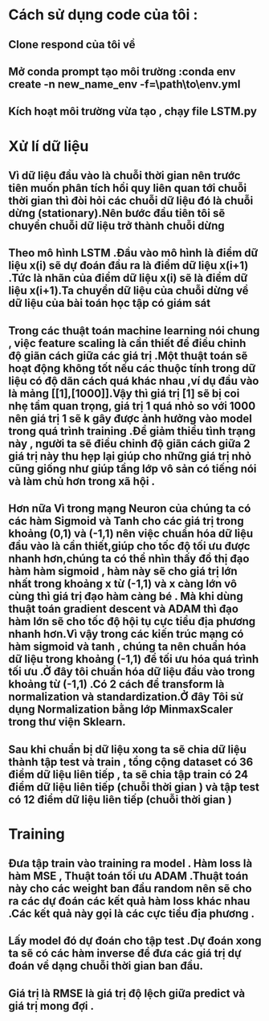 # Cách sử dụng code của tôi : 
## Clone respond của tôi về 
## Mở conda prompt tạo môi trường :conda env create -n new_name_env -f=\path\to\env.yml
## Kích hoạt môi trường vừa tạo , chạy file LSTM.py
# Xử lí dữ liệu 
## Vì dữ liệu đầu vào là chuỗi thời gian nên trước tiên muốn phân tích hồi quy liên quan tới chuỗi thời gian thì đòi hỏi các chuỗi dữ liệu đó là chuỗi dừng (stationary).Nên bước đầu tiên tôi sẽ chuyển chuỗi dữ liệu trở thành chuỗi dừng 

## Theo mô hình LSTM .Đầu vào mô hình là điểm dữ liệu x(i) sẽ dự đoán đầu ra là điểm dữ liệu x(i+1) .Tức là nhãn của điểm dữ liệu x(i) sẽ là điểm dữ liệu x(i+1).Ta chuyển dữ liệu của chuỗi dừng về dữ liệu của bài toán học tập có giám sát 

## Trong các thuật toán machine learning nói chung , việc feature scaling là cần thiết để điều chỉnh độ giãn cách giữa các giá trị .Một thuật toán sẽ hoạt động không tốt nếu các thuộc tính trong dữ liệu có độ dãn cách quá khác nhau ,ví dụ đầu vào là mảng [[1],[1000]].Vậy thì giá trị [1] sẽ bị coi nhẹ tầm quan trọng, giá trị 1 quá nhỏ so với 1000 nên giá trị 1 sẽ k gây được ảnh hưởng vào model trong quá trình training .Để giảm thiểu tình trạng này , người ta sẽ điều chỉnh độ giãn cách giữa 2 giá trị này thu hẹp lại giúp cho những giá trị nhỏ cũng giống như giúp tầng lớp vô sản có tiếng nói và làm chủ hơn trong xã hội .

## Hơn nữa Vì trong mạng Neuron của chúng ta có các hàm Sigmoid và Tanh cho các giá trị trong khoảng (0,1) và (-1,1) nên việc chuẩn hóa dữ liệu đầu vào là cần thiết,giúp cho tốc độ tối ưu được nhanh hơn,chúng ta có thể nhìn thấy đồ thị đạo hàm hàm sigmoid , hàm này sẽ cho giá trị lớn nhất trong khoảng x từ (-1,1) và x càng lớn vô cùng thì giá trị đạo hàm càng bé . Mà khi dùng thuật toán gradient descent và ADAM thì đạo hàm lớn sẽ cho tốc độ hội tụ cực tiểu địa phương nhanh hơn.Vì vậy trong các kiến trúc mạng có hàm sigmoid và tanh , chúng ta nên chuẩn hóa dữ liệu trong khoảng (-1,1) để tối ưu hóa quá trình tối ưu .Ở đây tôi chuẩn hóa dữ liệu đầu vào trong khoảng từ (-1,1) .Có 2 cách để transform là normalization và  standardization.Ở đây Tôi sử dụng Normalization bằng lớp MinmaxScaler trong thư viện Sklearn.

## Sau khi chuẩn bị dữ liệu xong ta sẽ chia dữ liệu thành tập test và train , tổng cộng dataset có 36 điểm dữ liệu liên tiếp , ta sẽ chia tập train có 24 điểm dữ liệu liên tiếp (chuỗi thời gian ) và tập test có 12 điểm dữ liệu liên tiếp (chuỗi thời gian )

# Training
## Đưa tập train vào training ra model . Hàm loss là hàm MSE , Thuật toán tối ưu ADAM .Thuật toán này cho các weight ban đầu random nên sẽ cho ra các dự đoán các kết quả hàm loss khác nhau .Các kết quả này gọi là các cực tiểu địa phương .

## Lấy model đó dự đoán cho tập test .Dự đoán xong ta sẽ có các hàm inverse để đưa các giá trị dự đoán về dạng chuỗi thời gian ban đầu. 

## Giá trị là RMSE là giá trị độ lệch giữa predict và giá trị mong đợi .
